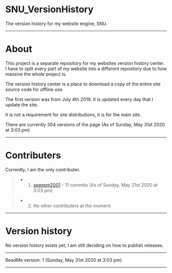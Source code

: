 # SNU_VersionHistory
The version history for my website engine, SNU.

---

# About

This project is a separate repository for my websites version history center. I have to split every part of my website into a different repository due to how massive the whole project is.

The version history center is a place to download a copy of the entire site source code for offline use. 

The first version was from July 4th 2019. It is updated every day that I update the site.

It is not a requirement for site distributions, it is for the main site.

There are currently 304 versions of the page (As of Sunday, May 31st 2020 at 3:03 pm)

---

# Contributers

Currently, I am the only contributer.

> * 1. [seanpm2001](https://github.com/seanpm2001/) - 11 commits (As of Sunday, May 31st 2020 at 3:03 pm)

> * 2. No other contributers at the moment.

---

# Version history

No version history exists yet, I am still deciding on how to publish releases.

---

ReadMe version: 1 (Sunday, May 31st 2020 at 3:03 pm)

---
